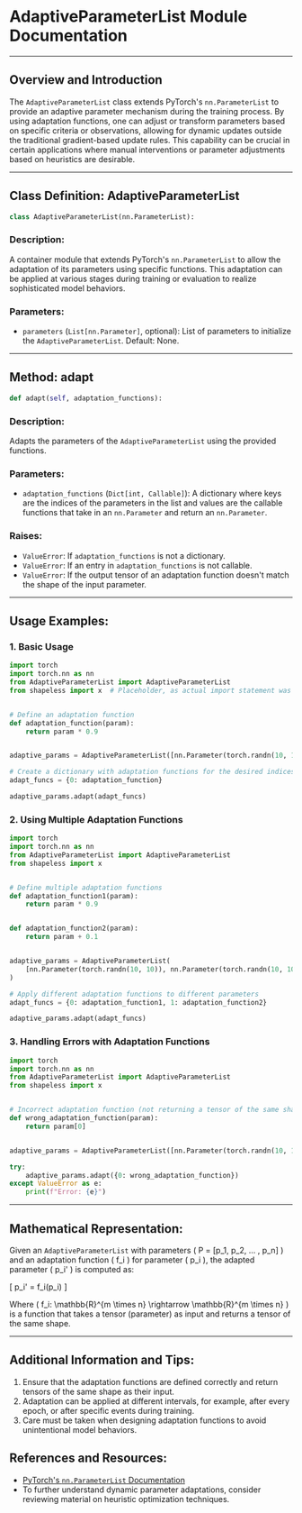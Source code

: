 # **AdaptiveParameterList Module Documentation**

---

## **Overview and Introduction**

The `AdaptiveParameterList` class extends PyTorch's `nn.ParameterList` to provide an adaptive parameter mechanism during the training process. By using adaptation functions, one can adjust or transform parameters based on specific criteria or observations, allowing for dynamic updates outside the traditional gradient-based update rules. This capability can be crucial in certain applications where manual interventions or parameter adjustments based on heuristics are desirable.

---

## **Class Definition: AdaptiveParameterList**

```python
class AdaptiveParameterList(nn.ParameterList):
```

### **Description**:

A container module that extends PyTorch's `nn.ParameterList` to allow the adaptation of its parameters using specific functions. This adaptation can be applied at various stages during training or evaluation to realize sophisticated model behaviors.

### **Parameters**:
- `parameters` (`List[nn.Parameter]`, optional): List of parameters to initialize the `AdaptiveParameterList`. Default: None.

---

## **Method: adapt**

```python
def adapt(self, adaptation_functions):
```

### **Description**:

Adapts the parameters of the `AdaptiveParameterList` using the provided functions.

### **Parameters**:

- `adaptation_functions` (`Dict[int, Callable]`): A dictionary where keys are the indices of the parameters in the list and values are the callable functions that take in an `nn.Parameter` and return an `nn.Parameter`.

### **Raises**:

- `ValueError`: If `adaptation_functions` is not a dictionary.
- `ValueError`: If an entry in `adaptation_functions` is not callable.
- `ValueError`: If the output tensor of an adaptation function doesn't match the shape of the input parameter.

---

## **Usage Examples**:

### **1. Basic Usage**

```python
import torch
import torch.nn as nn
from AdaptiveParameterList import AdaptiveParameterList
from shapeless import x  # Placeholder, as actual import statement was not provided


# Define an adaptation function
def adaptation_function(param):
    return param * 0.9


adaptive_params = AdaptiveParameterList([nn.Parameter(torch.randn(10, 10))])

# Create a dictionary with adaptation functions for the desired indices
adapt_funcs = {0: adaptation_function}

adaptive_params.adapt(adapt_funcs)
```

### **2. Using Multiple Adaptation Functions**

```python
import torch
import torch.nn as nn
from AdaptiveParameterList import AdaptiveParameterList
from shapeless import x


# Define multiple adaptation functions
def adaptation_function1(param):
    return param * 0.9


def adaptation_function2(param):
    return param + 0.1


adaptive_params = AdaptiveParameterList(
    [nn.Parameter(torch.randn(10, 10)), nn.Parameter(torch.randn(10, 10))]
)

# Apply different adaptation functions to different parameters
adapt_funcs = {0: adaptation_function1, 1: adaptation_function2}

adaptive_params.adapt(adapt_funcs)
```

### **3. Handling Errors with Adaptation Functions**

```python
import torch
import torch.nn as nn
from AdaptiveParameterList import AdaptiveParameterList
from shapeless import x


# Incorrect adaptation function (not returning a tensor of the same shape)
def wrong_adaptation_function(param):
    return param[0]


adaptive_params = AdaptiveParameterList([nn.Parameter(torch.randn(10, 10))])

try:
    adaptive_params.adapt({0: wrong_adaptation_function})
except ValueError as e:
    print(f"Error: {e}")
```

---

## **Mathematical Representation**:

Given an `AdaptiveParameterList` with parameters \( P = [p_1, p_2, ... , p_n] \) and an adaptation function \( f_i \) for parameter \( p_i \), the adapted parameter \( p_i' \) is computed as:

\[ p_i' = f_i(p_i) \]

Where \( f_i: \mathbb{R}^{m \times n} \rightarrow \mathbb{R}^{m \times n} \) is a function that takes a tensor (parameter) as input and returns a tensor of the same shape.

---

## **Additional Information and Tips**:

1. Ensure that the adaptation functions are defined correctly and return tensors of the same shape as their input.
2. Adaptation can be applied at different intervals, for example, after every epoch, or after specific events during training.
3. Care must be taken when designing adaptation functions to avoid unintentional model behaviors.

## **References and Resources**:

- [PyTorch's `nn.ParameterList` Documentation](https://pytorch.org/docs/stable/generated/torch.nn.ParameterList.html)
- To further understand dynamic parameter adaptations, consider reviewing material on heuristic optimization techniques.